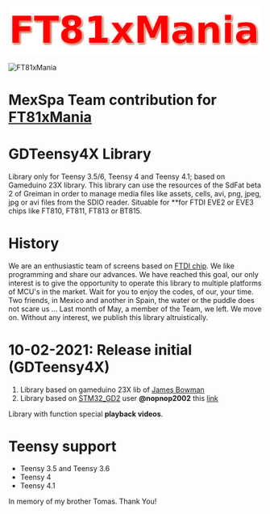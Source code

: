 ![FT81xMania](logo.png?raw=true "GD23ZUTX")


![FT81xMania](logo2.gif?raw=true "GD23ZUTX")

# MexSpa Team contribution for [FT81xMania](https://ft81xmania.com/comunidad/)

# GDTeensy4X Library
Library only for Teensy 3.5/6, Teensy 4 and Teensy 4.1; based on Gameduino 23X library. This library can use the resources of the SdFat beta 2 of Greiman in order to manage media files like assets, cells, avi, png, jpeg, jpg or avi files from the SDIO reader. Situable for **for FTDI EVE2 or EVE3 chips like FT810, FT811, FT813 or BT815.

# History
We are an enthusiastic team of screens based on [FTDI chip](http://www.ftdichip.com/EVE.htm). We like programming and share our advances. We have reached this goal, our only interest is to give the opportunity to operate this library to multiple platforms of MCU's in the market. Wait for you to enjoy the codes, of our, your time.
Two friends, in Mexico and another in Spain, the water or the puddle does not scare us ...
Last month of May, a member of the Team, we left. We move on.
Without any interest, we publish this library altruistically.

# 10-02-2021: Release initial (GDTeensy4X)

1. Library based on gameduino 23X lib of [James Bowman](https://github.com/jamesbowman/gd2-lib)
2. Library based on [STM32_GD2](https://github.com/nopnop2002/STM32_GD2) user **@nopnop2002** this [link](http://stm32duino.com/viewtopic.php?f=9&t=3466#p44477)

Library with function special **playback videos**. 

# Teensy support 
    
* Teensy 3.5 and Teensy 3.6
* Teensy 4
* Teensy 4.1

In memory of my brother Tomas. Thank You!
